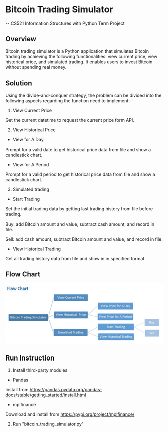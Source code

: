 
# Bitcoin Trading Simulator
-- CS521 Information Structures with Python Term Project

## Overview

Bitcoin trading simulator is a Python application that simulates Bitcoin trading by achieving the following functionalities: view current price, view historical price, and simulated trading. It enables users to invest Bitcoin without spending real money.

## Solution

Using the divide-and-conquer strategy, the problem can be divided into the following aspects regarding the function need to implement:

1. View Current Price

Get the current datetime to request the current price form API.

2. View Historical Price

+ View for A Day 

Prompt for a valid date to get historical price data from file and show a candlestick chart.

+ View for A Period

Prompt for a valid period to get historical price data from file and show a candlestick chart.

3. Simulated trading

+ Start Trading 
 
Set the initial trading data by getting last trading history from file before trading.

Buy: add Bitcoin amount and value, subtract cash amount, and record in file.

Sell: add cash amount, subtract Bitcoin amount and value, and record in file.

+ View Historical Trading 
 
Get all trading history data from file and show in in specified format.

## Flow Chart 

![flowchat](FlowChat.JPG)

## Run Instruction

1. Install third-party modules

+ Pandas

Install from https://pandas.pydata.org/pandas-docs/stable/getting_started/install.html

+ mplfinance

Download and install from https://pypi.org/project/mplfinance/

2. Run "bitcoin_trading_simulator.py"
